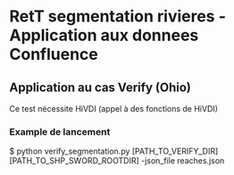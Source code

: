 # RetT segmentation rivieres - Application aux donnees Confluence

## Application au cas Verify (Ohio)

Ce test nécessite HiVDI (appel à des fonctions de HiVDI)

### Example de lancement
$ python verify_segmentation.py [PATH_TO_VERIFY_DIR] [PATH_TO_SHP_SWORD_ROOTDIR] -json_file reaches.json

